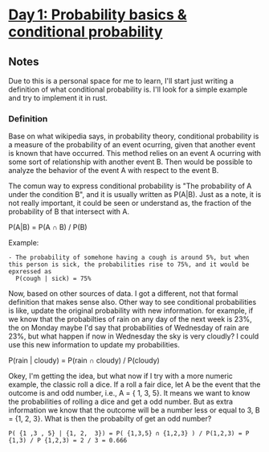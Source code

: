 # [Day 1: Probability basics & conditional probability]({"attribution":{"attributableIndex":"0-4"}})  

## Notes

Due to this is a personal space for me to learn, I'll start just writing a definition of what conditional probability is. I'll look for a simple example and try to implement it in rust.

### Definition

Base on what wikipedia says, in probability theory, conditional probability is a measure of the probability of an event ocurring, given that another event
is known that have occurred. This method relies on an event A ocurring with some sort of relationship with another event B. Then would be possible to analyze
the behavior of the event A with respect to the event B.

The comun way to express conditional probability is "The probability of A under the condition B", and it is usually written as P(A|B). Just as a note, it
is not really important, it could be seen or understand as, the fraction of the probability of B that intersect with A. 

P(A|B) = P(A ∩ B) / P(B)

Example:

    - The probability of somehone having a cough is around 5%, but when this person is sick, the probabilities rise to 75%, and it would be epxressed as
      P(cough | sick) = 75%

Now, based on other sources of data. I got a different, not that formal definition that makes sense also. Other way to see conditional probabilities
is like, update the original probability with new information. for example, if we know that the probabilties of rain on any day of the next week is 23%,
the on Monday maybe I'd say that probabilities of Wednesday of rain are 23%, but what happen if now in Wednesday the sky is very cloudly? I could 
use this new information to update my probabilities. 

P(rain | cloudy) = P(rain ∩ cloudy) / P(cloudy)

Okey, I'm getting the idea, but what now if I try with a more numeric example, the classic roll a dice. If a roll a fair dice, let A be the event
that the outcome is and odd number, i.e., A = { 1, 3, 5}. It means we want to know the probabilities of rolling a dice and get a odd number. But as
extra information we know that the outcome will be a number less or equal to 3, B = {1, 2, 3}. What is then the probabilty of get an odd number?

```
P( {1 ,3 , 5} | {1, 2,  3}) = P( {1,3,5} ∩ {1,2,3} ) / P(1,2,3) = P {1,3) / P {1,2,3) = 2 / 3 = 0.666    
